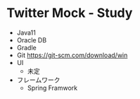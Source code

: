 # Twitter Mock - Study
- Java11
- Oracle DB
- Gradle
- Git https://git-scm.com/download/win
- UI
    - 未定
- フレームワーク
    - Spring Framwork
